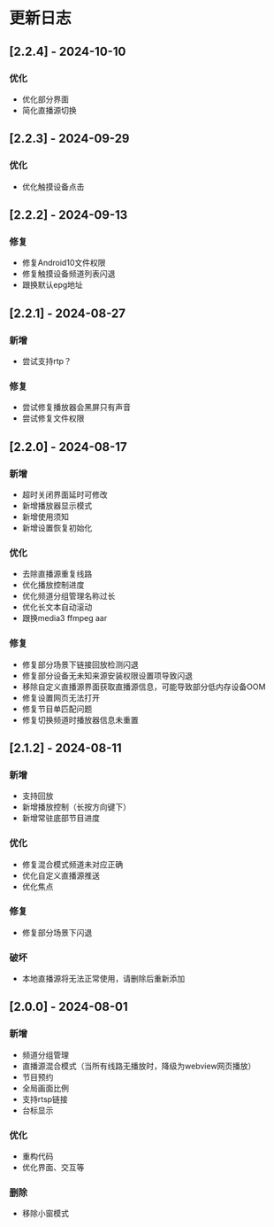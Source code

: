 # 更新日志

## [2.2.4] - 2024-10-10

### 优化

- 优化部分界面
- 简化直播源切换

## [2.2.3] - 2024-09-29

### 优化

- 优化触摸设备点击

## [2.2.2] - 2024-09-13

### 修复

- 修复Android10文件权限
- 修复触摸设备频道列表闪退
- 跟换默认epg地址

## [2.2.1] - 2024-08-27

### 新增

- 尝试支持rtp？

### 修复

- 尝试修复播放器会黑屏只有声音
- 尝试修复文件权限

## [2.2.0] - 2024-08-17

### 新增

- 超时关闭界面延时可修改
- 新增播放器显示模式
- 新增使用须知
- 新增设置恢复初始化

### 优化

- 去除直播源重复线路
- 优化播放控制进度
- 优化频道分组管理名称过长
- 优化长文本自动滚动
- 跟换media3 ffmpeg aar

### 修复

- 修复部分场景下链接回放检测闪退
- 修复部分设备无未知来源安装权限设置项导致闪退
- 移除自定义直播源界面获取直播源信息，可能导致部分低内存设备OOM
- 修复设置网页无法打开
- 修复节目单匹配问题
- 修复切换频道时播放器信息未重置

## [2.1.2] - 2024-08-11

### 新增

- 支持回放
- 新增播放控制（长按方向键下）
- 新增常驻底部节目进度

### 优化

- 修复混合模式频道未对应正确
- 优化自定义直播源推送
- 优化焦点

### 修复

- 修复部分场景下闪退

### 破坏

- 本地直播源将无法正常使用，请删除后重新添加

## [2.0.0] - 2024-08-01

### 新增

- 频道分组管理
- 直播源混合模式（当所有线路无播放时，降级为webview网页播放）
- 节目预约
- 全局画面比例
- 支持rtsp链接
- 台标显示

### 优化

- 重构代码
- 优化界面、交互等

### 删除

- 移除小窗模式
